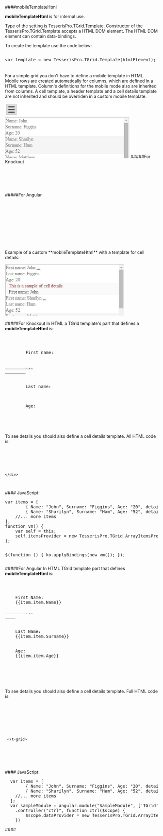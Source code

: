 ﻿####mobileTemplateHtml

**mobileTemplateHtml** is for internal use. 

Type of the setting is TesserisPro.TGrid.Template. 
Constructor of the TesserisPro.TGrid.Template accepts a HTML DOM element. 
The HTML DOM element can contain data-bindings.

To create the template use the code below:
<!--Start the highlighter-->
<pre class="brush: js">

var template = new TesserisPro.TGrid.Template(htmlElement);

</pre>
####
For a simple grid you don't have to define a mobile template in HTML. 
Mobile rows are created automatically for columns, which are defined in a HTML template. 
Column's definitions for the mobile mode also are inherited from columns. 
A cell template, a header template and a cell details template are not inherited and should be overriden in a custom mobile template.  

![mobileTemplateHtmlGrouping](../Content/images/imagesForDocs/mobileTemplateGrouping.jpg)
#####For Knockout
<pre class="brush: html">
<div data-bind="tgrid:{provider:itemsProvider,enableGrouping:true,enableCollapsing:true}">
    <script type="text/html">
        <column data-g-member="Name" data-g-group-member="Name"> 
        </column>
        <column data-g-member="Surname" data-g-group-member="Surname">
        </column>
        <column data-g-member="Age" data-g-group-member="Age">
    </script>           
</div>
</pre>
#####For Angular
<pre class="brush:html">
<div ng-app="SampleModule"> 
    <div ng-controller="ctrl">
        <t-grid provider="dataProvider" enablegrouping="true" enablecollapsing="true">
            <script type="text/html">
                <column data-g-member="Name" data-g-group-member="Name">
                </column>
                <column data-g-member="Surname" data-g-group-member="Surname">
                </column>
                <column data-g-member="Age" data-g-group-member="Age">
                </column>
            </script>
        </t-grid>
    </div>
</div>
</pre>
Example of a custom **mobileTemplateHtml** with a template for cell details:

![mobileTemplateHtml](../Content/images/imagesForDocs/mobileTemplate.jpg)

#####For Knockout
In HTML a TGrid template's part that defines a **mobileTemplateHtml** is:
<pre class="brush:html">
<mobile>
	<div>
		<span>First name: </span>
		<span data-bind="text: item.Name"></span>
		<a href data-bind="click: function(){toggleDetailsForCell(0);},clickBubble:false">
		...
		</a>
		<br />
		<span>Last name: </span>
		<span data-bind="text: item.Surname"></span>
		<br />
		<span>Age: </span>
		<span data-bind="text: item.Age"></span>
	</div>
</mobile>
</pre>
####
To see details you should also define a cell details template. All HTML code is:
<pre class="brush:html">
    <div id="test-knockout" data-bind="tgrid: { provider: itemsProvider}">
        <script type="text/html">
            <column data-g-member="Name"> 
                <celldetail>
                   <div>
                      <div>This is a sample of cell details: </div>
                      <div style="color: #444;" data-bind="text: item.detail_Name"></div>
                   </div>
                </celldetail>
            </column>
            <mobile>
                <div>
                  <span>First name: </span>
                  <span data-bind="text: item.Name"></span>
                  <a data-bind="click: function(){toggleDetailsForCell(0);},clickBubble:false">
				     ...
				  </a>
                  <br />
                  <span>Last name: </span>
                  <span data-bind="text: item.Surname"></span>
                  <br />
                  <span>Age: </span>
                  <span data-bind="text: item.Age"></span>
                </div>
            </mobile>
        </script>
    </div>
</pre>
####
JavaScript:
<pre class="brush:js">
var items = [
        { Name: "John", Surname: "Figgins", Age: "20", detail_Name: "First name:  John"},
        { Name: "Sharilyn", Surname: "Ham", Age: "52", detail_Name: "First name: Sharilyn"}
    //... more items
];
function vm() {
    var self = this;
    self.itemsProvider = new TesserisPro.TGrid.ArrayItemsProvider(items);
};

$(function () {
    ko.applyBindings(new vm());
});
</pre>
#####For Angular
In HTML TGrid template part that defines **mobileTemplateHtml** is:
<pre class="brush:html">
<mobile>
  <div>
  	<span>First Name: </span>
  	<span>{{item.item.Name}}</span>
  	<a href ng-click="item.toggleDetailsForCell(0,item,items);$event.stopPropagation();">
  		...
  	</a>
  	<br />
  	<span>Last Name: </span>
  	<span>{{item.item.Surname}}</span>
  	<br />
  	<span>Age: </span>
  	<span>{{item.item.Age}}</span>
  	<br />
  </div>       
</mobile>
</pre>
####
To see details you should also define a cell details template. Full HTML code is:
<pre class="brush:html">
<div ng-app="SampleModule"> 
  <div ng-controller="ctrl">
   <t-grid id="test-angular" provider="dataProvider" showdetailsonselection="true">
      <script type="text/html">
         <column data-g-member="Name"> 
            <celldetail>
               <div>
               <div>This is a sample of cell details: </div>
               <div style="color: #444;"> {{item.item.detail_Name}}</div>
               </div>
            </celldetail>
        </column>
        <column data-g-member="Surname">
        </column>
        <column data-g-member="Age">
        </column>
          <mobile>
		   <span>First Name: </span>
		   <span>{{item.item.Name}}</span>
		   <a href ng-click="item.toggleDetailsForCell(0,item,items);$event.stopPropagation();">
		   	...
		   </a>
		   <br />
		   <span>Last Name: </span>
		   <span>{{item.item.Surname}}</span>
		   <br />
		   <span>Age: </span>
		   <span>{{item.item.Age}}</span>
		   <br />
		   </div>       
		  </mobile>
       </script>
     </t-grid>
  </div>
</div>
</pre>
####
JavaScript:
<pre class="brush:js">
  var items = [
  		{ Name: "John", Surname: "Figgins", Age: "20", detail_Name: "First name:  John"},
  		{ Name: "Sharilyn", Surname: "Ham", Age: "52", detail_Name: "First name: Sharilyn"}
  	//... more items
  ];
  var sampleModule = angular.module("SampleModule", ['TGrid'])
    .controller("ctrl", function ctrl($scope) {
        $scope.dataProvider = new TesserisPro.TGrid.ArrayItemsProvider(items);
    })
</pre>
####
<script type="text/javascript">
	SyntaxHighlighter.highlight();
</script>
